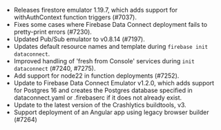 - Releases firestore emulator 1.19.7, which adds support for withAuthContext function triggers (#7037).
- Fixes some cases where Firebase Data Connect deployment fails to pretty-print errors (#7230).
- Updated Pub/Sub emulator to v0.8.14 (#7197).
- Updates default resource names and template during `firebase init dataconnect`.
- Improved handling of 'fresh from Console' services during `init dataconnect` (#7240, #7275).
- Add support for node22 in function deployments (#7252).
- Update to Firebase Data Connect Emulator v1.2.0, which adds support for Postgres 16 and creates the Postgres database specified in dataconnect.yaml or .firebaserc if it does not already exist.
- Update to the latest version of the Crashlytics buildtools, v3.
- Support deployment of an Angular app using legacy browser builder (#7264)
